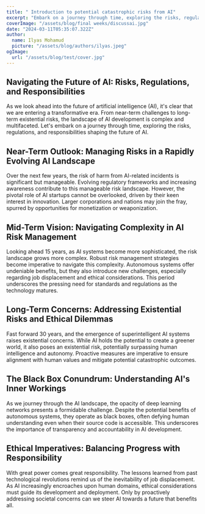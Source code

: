 ```yaml
---
title: " Introduction to potential catastrophic risks from AI"
excerpt: "Embark on a journey through time, exploring the risks, regulations, and responsibilities shaping the future of AI."
coverImage: "/assets/blog/final weeks/discussai.jpg"
date: "2024-03-11T05:35:07.322Z"
author:
  name: Ilyas Mohamud
  picture: "/assets/blog/authors/ilyas.jpeg"
ogImage:
  url: "/assets/blog/test/cover.jpg"
---
```


## Navigating the Future of AI: Risks, Regulations, and Responsibilities

As we look ahead into the future of artificial intelligence (AI), it's clear that we are entering a transformative era. From near-term challenges to long-term existential risks, the landscape of AI development is complex and multifaceted. Let's embark on a journey through time, exploring the risks, regulations, and responsibilities shaping the future of AI.

## Near-Term Outlook: Managing Risks in a Rapidly Evolving AI Landscape

Over the next few years, the risk of harm from AI-related incidents is significant but manageable. Evolving regulatory frameworks and increasing awareness contribute to this manageable risk landscape. However, the pivotal role of AI startups cannot be overlooked, driven by their keen interest in innovation. Larger corporations and nations may join the fray, spurred by opportunities for monetization or weaponization.

## Mid-Term Vision: Navigating Complexity in AI Risk Management

Looking ahead 15 years, as AI systems become more sophisticated, the risk landscape grows more complex. Robust risk management strategies become imperative to navigate this complexity. Autonomous systems offer undeniable benefits, but they also introduce new challenges, especially regarding job displacement and ethical considerations. This period underscores the pressing need for standards and regulations as the technology matures.

## Long-Term Concerns: Addressing Existential Risks and Ethical Dilemmas

Fast forward 30 years, and the emergence of superintelligent AI systems raises existential concerns. While AI holds the potential to create a greener world, it also poses an existential risk, potentially surpassing human intelligence and autonomy. Proactive measures are imperative to ensure alignment with human values and mitigate potential catastrophic outcomes.

## The Black Box Conundrum: Understanding AI's Inner Workings

As we journey through the AI landscape, the opacity of deep learning networks presents a formidable challenge. Despite the potential benefits of autonomous systems, they operate as black boxes, often defying human understanding even when their source code is accessible. This underscores the importance of transparency and accountability in AI development.

## Ethical Imperatives: Balancing Progress with Responsibility

With great power comes great responsibility. The lessons learned from past technological revolutions remind us of the inevitability of job displacement. As AI increasingly encroaches upon human domains, ethical considerations must guide its development and deployment. Only by proactively addressing societal concerns can we steer AI towards a future that benefits all.
